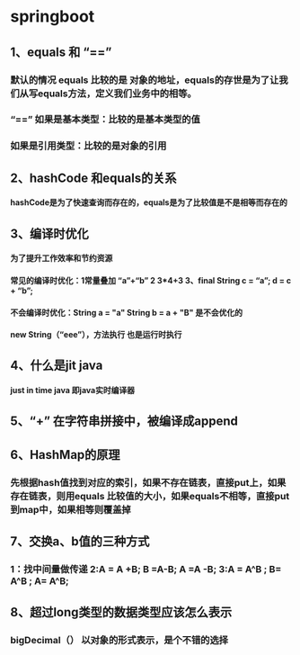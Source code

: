 # springboot
## 1、equals 和 “==”
### 默认的情况 equals 比较的是 对象的地址，equals的存世是为了让我们从写equals方法，定义我们业务中的相等。
### “==” 如果是基本类型：比较的是基本类型的值
### 如果是引用类型：比较的是对象的引用     
## 2、hashCode 和equals的关系
#### hashCode是为了快速查询而存在的，equals是为了比较值是不是相等而存在的
## 3、编译时优化
#### 为了提升工作效率和节约资源
####  常见的编译时优化：1常量叠加   “a”+“b”  2 3*4+3  3、final String c = “a”; d = c + “b”;
####  不会编译时优化：String a = "a" String b = a + "B"  是不会优化的
####   new String（“eee”），方法执行 也是运行时执行
## 4、什么是jit  java
####   just in time  java 即java实时编译器
## 5、“+” 在字符串拼接中，被编译成append
## 6、HashMap的原理
### 先根据hash值找到对应的索引，如果不存在链表，直接put上，如果存在链表，则用equals 比较值的大小，如果equals不相等，直接put到map中，如果相等则覆盖掉
## 7、交换a、b值的三种方式
### 1：找中间量做传递 2:A = A +B; B =A-B; A =A -B; 3:A = A^B ; B= A^B ; A= A^B;
## 8、超过long类型的数据类型应该怎么表示
### bigDecimal（） 以对象的形式表示，是个不错的选择
##
##
##
##
##
##
##
##
##
##
##
##
##
##
##
##
##
##
##
##
##
##
##
##
##
##
##
##
##
##
##
##
##
##
##
##
##
##
##
##
##
##
##
##
##
##
##
##
##
##
##
##
##
##
##
##
##
##
##
##
##
##
##
##

